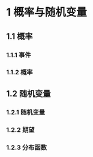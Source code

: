 # 1 概率与随机变量

## 1.1 概率
### 1.1.1 事件

### 1.1.2 概率

## 1.2 随机变量
### 1.2.1 随机变量

### 1.2.2 期望

### 1.2.3 分布函数
